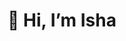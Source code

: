 <h1 align="center">👋 Hi, I’m Isha</h1>

<!---
ishaaagarwal/ishaaagarwal is a ✨ special ✨ repository because its `README.md` (this file) appears on your GitHub profile.
You can click the Preview link to take a look at your changes.
--->
